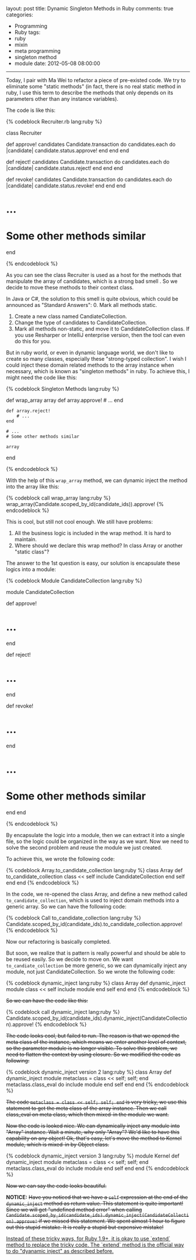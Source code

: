 layout: post
title: Dynamic Singleton Methods in Ruby
comments: true
categories:
  - Programming
  - Ruby
tags:
  - ruby
  - mixin
  - meta programming
  - singleton method
  - module
date: 2012-05-08 08:00:00
---
Today, I pair with Ma Wei to refactor a piece of pre-existed code. We try to eliminate some "static methods" (in fact, there is no real static method in ruby, I use this term to describe the methods that only depends on its parameters other than any instance variables).

The code is like this:

{% codeblock Recruiter.rb lang:ruby %}

class Recruiter

  def approve! candidates
    Candidate.transaction do
      candidates.each do |candidate|
        candidate.status.approve!
      end
    end
  end

  def reject! candidates
    Candidate.transaction do
      candidates.each do |candidate|
        candidate.status.reject!
      end
    end
  end

  def revoke! candidates
    Candidate.transaction do
      candidates.each do |candidate|
        candidate.status.revoke!
      end
    end
  end

  # ...
  # Some other methods similar

end

{% endcodeblock %}

As you can see the class Recruiter is used as a host for the methods that manipulate the array of candidates, which is a strong bad smell . So we decide to move these methods to their context class.

In Java or C#, the solution to this smell is quite obvious, which could be announced as "Standard Answers":
0. Mark all methods static.
1. Create a new class named CandiateCollection.
2. Change the type of candidates to CandidateCollection.
3. Mark all methods non-static, and move it to CandidateCollection class.
If you use Resharper or IntelliJ enterprise version, then the tool can even do this for you.

But in ruby world, or even in dynamic language world, we don't like to create so many classes, especially these "strong-typed collection". I wish I could inject these domain related methods to the array instance when necessary, which is known as "singleton methods" in ruby.
To achieve this, I might need the code like this:

{% codeblock Singleton Methods lang:ruby %}

def wrap_array array
	def array.approve!
		# ...
	end

	def array.reject!
		# ...
	end

 	# ...
  	# Some other methods similar

	array
end

{% endcodeblock %}

With the help of this `wrap_array` method, we can dynamic inject the method into the array like this:

{% codeblock call wrap_array lang:ruby %}
wrap_array(Candidate.scoped_by_id(candidate_ids)).approve!
{% endcodeblock %}

This is cool, but still not cool enough. We still have problems:
1. All the business logic is included in the wrap method. It is hard to maintain.
2. Where should we declare this wrap method? In class Array or another "static class"?

The answer to the 1st question is easy, our solution is encapsulate these logics into a module:

{% codeblock Module CandidateCollection lang:ruby %}

module CandidateCollection

  def approve!
   # ...
  end

  def reject!
   # ...
  end

  def revoke!
   # ...
  end

  # ...
  # Some other methods similar

  end
end

{% endcodeblock %}

By encapsulate the logic into a module, then we can extract it into a single file, so the logic could be organized in the way as we want.
Now we need to solve the second problem and reuse the module we just created.

To achieve this, we wrote the following code:

{% codeblock Array.to_candidate_collection lang:ruby %}
class Array
  def to_candidate_collection
	class << self
	  include CandidateCollection
	end
	self
  end
end
{% endcodeblock %}

In the code, we re-opened the class Array, and define a new method called `to_candidate_collection`, which is used to inject domain methods into a generic array.
So we can have the following code:

{% codeblock Call to_candidate_collection lang:ruby %}
Candidate.scoped_by_id(candidate_ids).to_candidate_collection.approve!
{% endcodeblock %}

Now our refactoring is basically completed.

But soon, we realize that is pattern is really powerful and should be able to be reused easily. So we decide to move on.
We want `to_candiate_collection` be more generic, so we can dynamically inject any module, not just CandidateCollection.
So we wrote the following code:

{% codeblock dynamic_inject lang:ruby %}
class Array
  def dynamic_inject module
	class << self
	  include module
	end
	self
  end
end
{% endcodeblock %}

<del>So we can have the code like this:</del>

{% codeblock call dynamic_inject lang:ruby %}
Candidate.scoped_by_id(candidate_ids).dynamic_inject(CandidateCollection).approve!
{% endcodeblock %}

<del>The code looks cool, but failed to run.
The reason is that we opened the meta class of the instance, which means we enter another level of context, so the parameter module is no longer visible.
To solve this problem, we need to flatten the context by using closure. So we modified the code as following:</del>

{% codeblock dynamic_inject version 2 lang:ruby %}
class Array
  def dynamic_inject module
	metaclass = class << self; self; end
	metaclass.class_eval do
	  include module
	end
	self
  end
end
{% endcodeblock %}

<del>The code `metaclass = class << self; self; end` is very tricky, we use this statement to get the meta class of the array instance.
Then we call class_eval on meta class, which then mixed-in the module we want.</del>

<del>Now the code is looked nice. We can dynamically inject any module into "Array" instance.
Wait a minute, why only "Array"? We'd like to have this capability on any object!
Ok, that's easy, let's move the method to Kernel module, which is mixed-in by Object class.</del>

{% codeblock dynamic_inject version 3 lang:ruby %}
module Kernel
  def dynamic_inject module
	metaclass = class << self; self; end
	metaclass.class_eval do
	  include module
	end
	self
  end
end
{% endcodeblock %}

<del>Now we can say the code looks beautiful.</del>

**NOTICE:**
<del>Have you noticed that we have a `self` expression at the end of the `dynamic_inject` method as return value.
This statement is quite important!
Since we will get "undefined method error" when calling `Candidate.scoped_by_id(candidate_ids).dynamic_inject(CandidateCollection).approve!` if we missed this statement.
We spent almost 1 hour to figure out this stupid mistake. It is really a stupid but expensive mistake!</del>

<ins>
Instead of these tricky ways, for Ruby 1.9+, it is okay to use `extend` method to replace the tricky code.
The `extend` method is the official way to do "dyanamic inject" as described before.
</ins>
